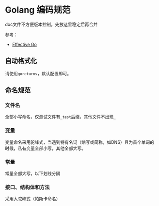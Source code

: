 # Golang 编码规范
doc文件不方便版本控制，先放这里稳定后再合并

参考：
- [Effective Go](https://golang.org/doc/effective_go.html)

## 自动格式化
请使用`goreturns`，默认配置即可。

## 命名规范
### 文件名
全部小写命名，仅测试文件有`_test`后缀，其他文件不出现`_`

### 变量
变量命名采用驼峰式，当遇到特有名词（缩写或简称，如DNS）且为首个单词的时候，私有变量全部小写，其他全部大写。

### 常量
常量全部大写，以下划线分隔

### 接口、结构体和方法
采用大驼峰式（帕斯卡命名）